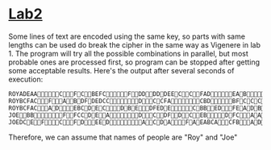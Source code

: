 # [Lab2](https://docs.google.com/document/d/121efoh98-uQQdgpz1fc_Zu27SiNLzib1o2Ah_sr5f1Y/edit)
Some lines of text are encoded using the same key, so parts with same lengths
can be used do break the cipher in the same way as Vigenere in lab 1.
The program will try all the possible combinations in parallel, but most probable ones
are processed first, so program can be stopped after getting some acceptable results.
Here's the output after several seconds of execution:
```
ROYADEAACFCBEFCFDDDDDEECCFADEABRYDBAAEFCCAADEACDEDEAFFEFE
ROYBCFACFABDFDEDCCDCCFACBDBFCCCDBCC
ROYBCFACADEBCDECDBEDFEDECBBEDFEADBDBBCRYADEEDAFACEEFDFDDCDFECFDEBEFFBFFAEDFDESYCDFEABDBAADFACDCBDEBDFDCBD
JOEBBFFCCDEADCDFDCEBDFCAABADCCAA
JOEDCEFCFDEEDACDAFAEABCACFBADEDAAEABKEACABBFEACAADDEFDADFDCEAABFEDCCAFB
```

Therefore, we can assume that names of people are "Roy" and "Joe"